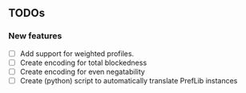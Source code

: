 ## TODOs

### New features

- [ ] Add support for weighted profiles.
- [ ] Create encoding for total blockedness
- [ ] Create encoding for even negatability
- [ ] Create (python) script to automatically translate PrefLib instances

